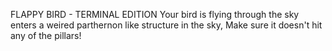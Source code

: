 FLAPPY BIRD - TERMINAL EDITION
Your bird is flying through the sky enters a weired parthernon like structure in the sky,
Make sure it doesn't hit any of the pillars!